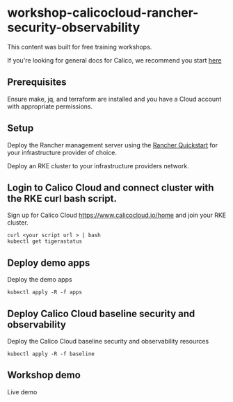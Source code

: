 # workshop-calicocloud-rancher-security-observability

This content was built for free training workshops. 

If you're looking for general docs for Calico, we recommend you start [here](https://docs.tigera.io/)

## Prerequisites

Ensure make, jq, and terraform are installed and you have a Cloud account with appropriate permissions.

## Setup

Deploy the Rancher management server using the [Rancher Quickstart](https://github.com/rancher/quickstart) for your infrastructure provider of choice.

Deploy an RKE cluster to your infrastructure providers network.

## Login to Calico Cloud and connect cluster with the RKE curl bash script.

Sign up for Calico Cloud https://www.calicocloud.io/home and join your RKE cluster.

```
curl <your script url > | bash
kubectl get tigerastatus
```

## Deploy demo apps

Deploy the demo apps

```
kubectl apply -R -f apps
```

## Deploy Calico Cloud baseline security and observability

Deploy the Calico Cloud baseline security and observability resources

```
kubectl apply -R -f baseline
```

## Workshop demo

Live demo
